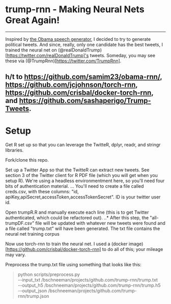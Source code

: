 # trump-rnn - Making Neural Nets Great Again!
---
Inspired by [the Obama speech generator](https://medium.com/@samim/obama-rnn-machine-generated-political-speeches-c8abd18a2ea0#.3and4fbdf), I decided to try to generate political tweets. And since, really, only one candidate has the best tweets, I trained the neural net on (\@realDonaldTrump)[https://twitter.com/realDonaldTrump]'s tweets. Someday, you may see these via (\@TrumpRnn)[https://twitter.com/TrumpRnn].

h/t to https://github.com/samim23/obama-rnn/, https://github.com/jcjohnson/torch-rnn, https://github.com/crisbal/docker-torch-rnn, and https://github.com/sashaperigo/Trump-Tweets. 
---
# Setup

Get R set up so that you can leverage the TwitteR, dplyr, readr, and stringr libraries.

Fork/clone this repo.

Set up a Twitter App so that the TwitteR can extract new tweets. See section 3 of the Twitter client for R PDF file (which you will get when you setup R). We're using a headless environmentment here, so you'll need four bits of authentication material.
... You'll need to create a file called creds.csv, with these columns: "id, apiKey,apiSecret,accessToken,accessTokenSecret". ID is your twitter user id.

Open trumpR.R and manually execute each line (this is to get Twitter authenticated, which could be refactored out).
..* After this step, the "all-trumpDF.csv" file will be updated with whatever new tweets were found and a file called "trump.txt" will have been generated. The txt file contains the neural net training corpus

Now use torch-rnn to train the neural net. I used a (docker image)[https://github.com/crisbal/docker-torch-rnn] to do all of this; your mileage may vary.

Preprocess the trump.txt file using something that looks like this:

> python scripts/preprocess.py \
>  --input_txt /bschneeman/projects/github.com/trump-rnn/trump.txt \
>  --output_h5 /bschneeman/projects/github.com/trump-rnn/trump.h5 \
>  --output_json /bschneeman/projects/github.com/trump-rnn/trump.json

